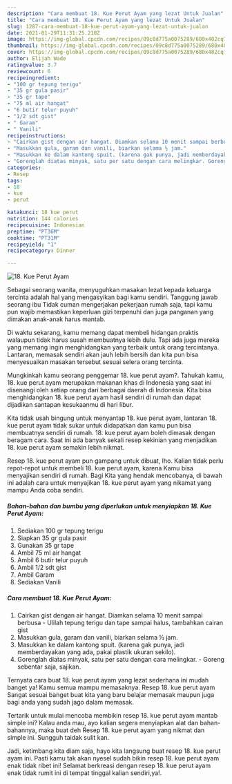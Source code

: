 ```yaml
---
description: "Cara membuat 18. Kue Perut Ayam yang lezat Untuk Jualan"
title: "Cara membuat 18. Kue Perut Ayam yang lezat Untuk Jualan"
slug: 1287-cara-membuat-18-kue-perut-ayam-yang-lezat-untuk-jualan
date: 2021-01-29T11:31:25.210Z
image: https://img-global.cpcdn.com/recipes/09c8d775a0075289/680x482cq70/18-kue-perut-ayam-foto-resep-utama.jpg
thumbnail: https://img-global.cpcdn.com/recipes/09c8d775a0075289/680x482cq70/18-kue-perut-ayam-foto-resep-utama.jpg
cover: https://img-global.cpcdn.com/recipes/09c8d775a0075289/680x482cq70/18-kue-perut-ayam-foto-resep-utama.jpg
author: Elijah Wade
ratingvalue: 3.7
reviewcount: 6
recipeingredient:
- "100 gr tepung terigu"
- "35 gr gula pasir"
- "35 gr tape"
- "75 ml air hangat"
- "6 butir telur puyuh"
- "1/2 sdt gist"
- " Garam"
- " Vanili"
recipeinstructions:
- "Cairkan gist dengan air hangat. Diamkan selama 10 menit sampai berbusa Ulilah tepung terigu dan tape sampai halus, tambahkan cairan gist"
- "Masukkan gula, garam dan vanili, biarkan selama ½ jam."
- "Masukkan ke dalam kantong spuit. (karena gak punya, jadi memberdayakan yang ada, pakai plastik ukuran sekilo)."
- "Gorenglah diatas minyak, satu per satu dengan cara melingkar. Goreng sebentar saja, sajikan."
categories:
- Resep
tags:
- 18
- kue
- perut

katakunci: 18 kue perut 
nutrition: 144 calories
recipecuisine: Indonesian
preptime: "PT36M"
cooktime: "PT31M"
recipeyield: "1"
recipecategory: Dinner

---
```



![18. Kue Perut Ayam](https://img-global.cpcdn.com/recipes/09c8d775a0075289/680x482cq70/18-kue-perut-ayam-foto-resep-utama.jpg)

Sebagai seorang wanita, menyuguhkan masakan lezat kepada keluarga tercinta adalah hal yang mengasyikan bagi kamu sendiri. Tanggung jawab seorang ibu Tidak cuman mengerjakan pekerjaan rumah saja, tapi kamu pun wajib memastikan keperluan gizi terpenuhi dan juga panganan yang dimakan anak-anak harus mantab.

Di waktu  sekarang, kamu memang dapat membeli hidangan praktis walaupun tidak harus susah membuatnya lebih dulu. Tapi ada juga mereka yang memang ingin menghidangkan yang terbaik untuk orang tercintanya. Lantaran, memasak sendiri akan jauh lebih bersih dan kita pun bisa menyesuaikan masakan tersebut sesuai selera orang tercinta. 



Mungkinkah kamu seorang penggemar 18. kue perut ayam?. Tahukah kamu, 18. kue perut ayam merupakan makanan khas di Indonesia yang saat ini disenangi oleh setiap orang dari berbagai daerah di Indonesia. Kita bisa menghidangkan 18. kue perut ayam hasil sendiri di rumah dan dapat dijadikan santapan kesukaanmu di hari libur.

Kita tidak usah bingung untuk menyantap 18. kue perut ayam, lantaran 18. kue perut ayam tidak sukar untuk didapatkan dan kamu pun bisa membuatnya sendiri di rumah. 18. kue perut ayam boleh dimasak dengan beragam cara. Saat ini ada banyak sekali resep kekinian yang menjadikan 18. kue perut ayam semakin lebih nikmat.

Resep 18. kue perut ayam pun gampang untuk dibuat, lho. Kalian tidak perlu repot-repot untuk membeli 18. kue perut ayam, karena Kamu bisa menyajikan sendiri di rumah. Bagi Kita yang hendak mencobanya, di bawah ini adalah cara untuk menyajikan 18. kue perut ayam yang nikamat yang mampu Anda coba sendiri.

<!--inarticleads1-->

##### Bahan-bahan dan bumbu yang diperlukan untuk menyiapkan 18. Kue Perut Ayam:

1. Sediakan 100 gr tepung terigu
1. Siapkan 35 gr gula pasir
1. Gunakan 35 gr tape
1. Ambil 75 ml air hangat
1. Ambil 6 butir telur puyuh
1. Ambil 1/2 sdt gist
1. Ambil  Garam
1. Sediakan  Vanili




<!--inarticleads2-->

##### Cara membuat 18. Kue Perut Ayam:

1. Cairkan gist dengan air hangat. Diamkan selama 10 menit sampai berbusa - Ulilah tepung terigu dan tape sampai halus, tambahkan cairan gist
1. Masukkan gula, garam dan vanili, biarkan selama ½ jam.
1. Masukkan ke dalam kantong spuit. (karena gak punya, jadi memberdayakan yang ada, pakai plastik ukuran sekilo).
1. Gorenglah diatas minyak, satu per satu dengan cara melingkar. - Goreng sebentar saja, sajikan.




Ternyata cara buat 18. kue perut ayam yang lezat sederhana ini mudah banget ya! Kamu semua mampu memasaknya. Resep 18. kue perut ayam Sangat sesuai banget buat kita yang baru belajar memasak maupun juga bagi anda yang sudah jago dalam memasak.

Tertarik untuk mulai mencoba membikin resep 18. kue perut ayam mantab simple ini? Kalau anda mau, ayo kalian segera menyiapkan alat dan bahan-bahannya, maka buat deh Resep 18. kue perut ayam yang nikmat dan simple ini. Sungguh taidak sulit kan. 

Jadi, ketimbang kita diam saja, hayo kita langsung buat resep 18. kue perut ayam ini. Pasti kamu tak akan nyesel sudah bikin resep 18. kue perut ayam enak tidak ribet ini! Selamat berkreasi dengan resep 18. kue perut ayam enak tidak rumit ini di tempat tinggal kalian sendiri,ya!.

